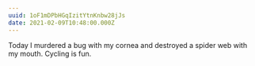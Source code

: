 ```yaml
---
uuid: 1oF1mDPbHGqIzitYtnKnbw28jJs
date: 2021-02-09T10:48:00.000Z
---
```


Today I murdered a bug with my cornea and destroyed a spider web with my mouth. Cycling is fun.